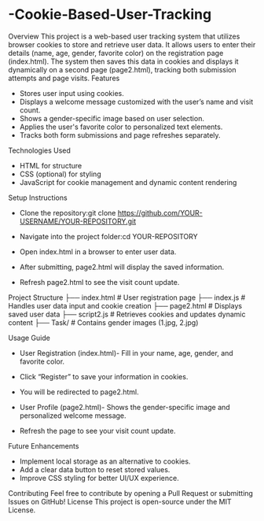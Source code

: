 # -Cookie-Based-User-Tracking
Overview
This project is a web-based user tracking system that utilizes browser cookies to store and retrieve user data. It allows users to enter their details (name, age, gender, favorite color) on the registration page (index.html). The system then saves this data in cookies and displays it dynamically on a second page (page2.html), tracking both submission attempts and page visits.
Features
- Stores user input using cookies.
- Displays a welcome message customized with the user’s name and visit count.
- Shows a gender-specific image based on user selection.
- Applies the user's favorite color to personalized text elements.
- Tracks both form submissions and page refreshes separately.

Technologies Used
- HTML for structure
- CSS (optional) for styling
- JavaScript for cookie management and dynamic content rendering

Setup Instructions
- Clone the repository:git clone https://github.com/YOUR-USERNAME/YOUR-REPOSITORY.git

- Navigate into the project folder:cd YOUR-REPOSITORY

- Open index.html in a browser to enter user data.
- After submitting, page2.html will display the saved information.
- Refresh page2.html to see the visit count update.

Project Structure
├── index.html      # User registration page
├── index.js        # Handles user data input and cookie creation
├── page2.html      # Displays saved user data
├── script2.js      # Retrieves cookies and updates dynamic content
├── Task/           # Contains gender images (1.jpg, 2.jpg)


Usage Guide
- User Registration (index.html)- Fill in your name, age, gender, and favorite color.
- Click “Register” to save your information in cookies.
- You will be redirected to page2.html.

- User Profile (page2.html)- Shows the gender-specific image and personalized welcome message.
- Refresh the page to see your visit count update.


Future Enhancements
- Implement local storage as an alternative to cookies.
- Add a clear data button to reset stored values.
- Improve CSS styling for better UI/UX experience.

Contributing
Feel free to contribute by opening a Pull Request or submitting Issues on GitHub!
License
This project is open-source under the MIT License.
